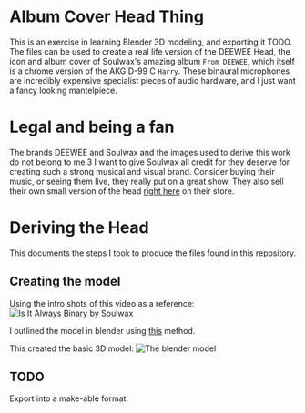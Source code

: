 # Album Cover Head Thing

This is an exercise in learning Blender 3D modeling, and exporting it TODO.
The files can be used to create a real life version of the DEEWEE Head,
the icon and album cover of Soulwax's amazing album `From DEEWEE`,
which itself is a chrome version of the AKG D-99 C `Harry`.
These binaural microphones are incredibly expensive specialist pieces of audio hardware,
and I just want a fancy looking mantelpiece.

# Legal and being a fan

The brands DEEWEE and Soulwax and the images used to derive this work do not belong to me.3
I want to give Soulwax all credit for they deserve for creating such a strong musical and visual brand.
Consider buying their music, or seeing them live, they really put on a great show.
They also sell their own small version of the head
[right here](https://store.soulwax.com/products/deewee-chrome-head-keyring) on their store.

# Deriving the Head

This documents the steps I took to produce the files found in this repository.

## Creating the model

Using the intro shots of this video as a reference:
[![Is It Always Binary by Soulwax](https://img.youtube.com/vi/aLnzrkVbHgs/0.jpg)](https://www.youtube.com/watch?v=aLnzrkVbHgs)

I outlined the model in blender using [this](https://en.wikibooks.org/wiki/Blender_3D:_Noob_to_Pro/Modeling_a_Wolf_from_Guide_Images) method.

This created the basic 3D model:
![The blender model](images/model.png)

## TODO

Export into a make-able format.
